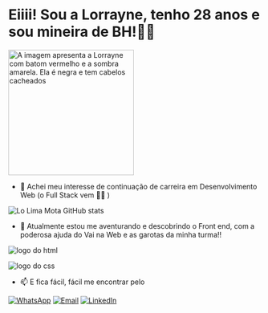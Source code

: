 # Eiiii! Sou a Lorrayne, tenho 28 anos e sou mineira de BH!✌🏾
  
<picture>
 <source media="(prefers-color-scheme: dark)" srcset="https://avatars.githubusercontent.com/u/134940985?v=4" width="250px">
 <source media="(prefers-color-scheme: light)" srcset="https://avatars.githubusercontent.com/u/134940985?v=4" width="250px">
 <img alt="A imagem apresenta a Lorrayne com batom vermelho e a sombra amarela. Ela é negra e tem cabelos cacheados" src="https://avatars.githubusercontent.com/u/134940985?v=4" width="250px">
</picture>

- 👀 Achei meu interesse de continuação de carreira em Desenvolvimento Web (o Full Stack vem 🙌🏻 )
<p></p>

![Lo Lima Mota GitHub stats](https://github-readme-stats.vercel.app/api?username=lolimamota&show_icons=true&theme=synthwave)

- 🌱 Atualmente estou me aventurando e descobrindo o Front end, com a poderosa ajuda do Vai na Web e as garotas da minha turma!!
<div>
<img src="https://img.shields.io/badge/HTML5-E34F26?style=for-the-badge&logo=html5&logoColor=white" alt="logo do html"><p></p>
<img src="https://img.shields.io/badge/CSS3-1572B6?style=for-the-badge&logo=css3&logoColor=white" alt="logo do css">
</div>
<p></p>

- 📫 E fica fácil, fácil me encontrar pelo

[![WhatsApp](https://img.shields.io/badge/WhatsApp-25D366?style=for-the-badge&logo=whatsapp&logoColor=white)](https://wa.me/+5531992539210)
[![Email](https://img.shields.io/badge/Gmail-D14836?style=for-the-badge&logo=gmail&logoColor=white)](mailto:contatealo@gmail.com)
[![LinkedIn](https://img.shields.io/badge/LinkedIn-0077B5?style=for-the-badge&logo=linkedin&logoColor=white)](https://www.linkedin.com/in/lorraynelimamota/)

<!---
lolimamota/lolimamota is a ✨ special ✨ repository because its `README.md` (this file) appears on your GitHub profile.
You can click the Preview link to take a look at your changes.
--->
